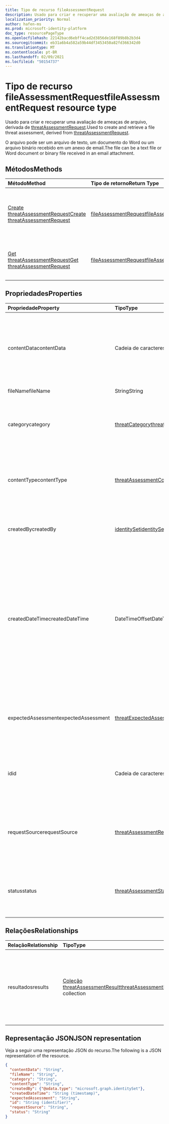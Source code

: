 ```yaml
---
title: Tipo de recurso fileAssessmentRequest
description: Usado para criar e recuperar uma avaliação de ameaças de arquivo.
localization_priority: Normal
author: hafen-ms
ms.prod: microsoft-identity-platform
doc_type: resourcePageType
ms.openlocfilehash: 22142bacd6ebff4cad2d3856de168f89b8b2b3d4
ms.sourcegitcommit: eb31a6b4a582a59b44df3453450a82fd366342d0
ms.translationtype: MT
ms.contentlocale: pt-BR
ms.lasthandoff: 02/09/2021
ms.locfileid: "50154737"
---
```

# <a name="fileassessmentrequest-resource-type"></a><span data-ttu-id="330a3-103">Tipo de recurso fileAssessmentRequest</span><span class="sxs-lookup"><span data-stu-id="330a3-103">fileAssessmentRequest resource type</span></span>

<span data-ttu-id="330a3-104">Usado para criar e recuperar uma avaliação de ameaças de arquivo, derivada de [threatAssessmentRequest](threatAssessmentRequest.md).</span><span class="sxs-lookup"><span data-stu-id="330a3-104">Used to create and retrieve a file threat assessment, derived from [threatAssessmentRequest](threatAssessmentRequest.md).</span></span>

<span data-ttu-id="330a3-105">O arquivo pode ser um arquivo de texto, um documento do Word ou um arquivo binário recebido em um anexo de email.</span><span class="sxs-lookup"><span data-stu-id="330a3-105">The file can be a text file or Word document or binary file received in an email attachment.</span></span>

## <a name="methods"></a><span data-ttu-id="330a3-106">Métodos</span><span class="sxs-lookup"><span data-stu-id="330a3-106">Methods</span></span>

| <span data-ttu-id="330a3-107">Método</span><span class="sxs-lookup"><span data-stu-id="330a3-107">Method</span></span>       | <span data-ttu-id="330a3-108">Tipo de retorno</span><span class="sxs-lookup"><span data-stu-id="330a3-108">Return Type</span></span> | <span data-ttu-id="330a3-109">Descrição</span><span class="sxs-lookup"><span data-stu-id="330a3-109">Description</span></span> |
|:-------------|:------------|:------------|
| [<span data-ttu-id="330a3-110">Create threatAssessmentRequest</span><span class="sxs-lookup"><span data-stu-id="330a3-110">Create threatAssessmentRequest</span></span>](../api/informationprotection-post-threatassessmentrequests.md) | [<span data-ttu-id="330a3-111">fileAssessmentRequest</span><span class="sxs-lookup"><span data-stu-id="330a3-111">fileAssessmentRequest</span></span>](fileAssessmentRequest.md) | <span data-ttu-id="330a3-112">Crie uma nova solicitação de avaliação de arquivo postando **um objeto fileAssessmentRequest.**</span><span class="sxs-lookup"><span data-stu-id="330a3-112">Create a new file assessment request by posting a **fileAssessmentRequest** object.</span></span> |
| [<span data-ttu-id="330a3-113">Get threatAssessmentRequest</span><span class="sxs-lookup"><span data-stu-id="330a3-113">Get threatAssessmentRequest</span></span>](../api/threatassessmentrequest-get.md) | [<span data-ttu-id="330a3-114">fileAssessmentRequest</span><span class="sxs-lookup"><span data-stu-id="330a3-114">fileAssessmentRequest</span></span>](fileassessmentrequest.md) | <span data-ttu-id="330a3-115">Leia as propriedades e os relacionamentos de **um objeto fileAssessmentRequest.**</span><span class="sxs-lookup"><span data-stu-id="330a3-115">Read the properties and relationships of a **fileAssessmentRequest** object.</span></span> |

## <a name="properties"></a><span data-ttu-id="330a3-116">Propriedades</span><span class="sxs-lookup"><span data-stu-id="330a3-116">Properties</span></span>

| <span data-ttu-id="330a3-117">Propriedade</span><span class="sxs-lookup"><span data-stu-id="330a3-117">Property</span></span>     | <span data-ttu-id="330a3-118">Tipo</span><span class="sxs-lookup"><span data-stu-id="330a3-118">Type</span></span>        | <span data-ttu-id="330a3-119">Descrição</span><span class="sxs-lookup"><span data-stu-id="330a3-119">Description</span></span> |
|:-------------|:------------|:------------|
|<span data-ttu-id="330a3-120">contentData</span><span class="sxs-lookup"><span data-stu-id="330a3-120">contentData</span></span>|<span data-ttu-id="330a3-121">Cadeia de caracteres</span><span class="sxs-lookup"><span data-stu-id="330a3-121">String</span></span>|<span data-ttu-id="330a3-122">Conteúdo de arquivo codificado em Base64.</span><span class="sxs-lookup"><span data-stu-id="330a3-122">Base64 encoded file content.</span></span> <span data-ttu-id="330a3-123">O conteúdo do arquivo não pode ser buscado de volta porque não está armazenado.</span><span class="sxs-lookup"><span data-stu-id="330a3-123">The file content cannot fetch back because it isn't stored.</span></span>|
|<span data-ttu-id="330a3-124">fileName</span><span class="sxs-lookup"><span data-stu-id="330a3-124">fileName</span></span>|<span data-ttu-id="330a3-125">String</span><span class="sxs-lookup"><span data-stu-id="330a3-125">String</span></span>|<span data-ttu-id="330a3-126">O nome do arquivo.</span><span class="sxs-lookup"><span data-stu-id="330a3-126">The file name.</span></span>|
|<span data-ttu-id="330a3-127">category</span><span class="sxs-lookup"><span data-stu-id="330a3-127">category</span></span>|[<span data-ttu-id="330a3-128">threatCategory</span><span class="sxs-lookup"><span data-stu-id="330a3-128">threatCategory</span></span>](enums.md#threatcategory-values)|<span data-ttu-id="330a3-129">A categoria da ameaça.</span><span class="sxs-lookup"><span data-stu-id="330a3-129">The threat category.</span></span> <span data-ttu-id="330a3-130">Os valores possíveis são: `spam`, `phishing`, `malware`.</span><span class="sxs-lookup"><span data-stu-id="330a3-130">Possible values are: `spam`, `phishing`, `malware`.</span></span>|
|<span data-ttu-id="330a3-131">contentType</span><span class="sxs-lookup"><span data-stu-id="330a3-131">contentType</span></span>|[<span data-ttu-id="330a3-132">threatAssessmentContentType</span><span class="sxs-lookup"><span data-stu-id="330a3-132">threatAssessmentContentType</span></span>](enums.md#threatassessmentcontenttype-values)|<span data-ttu-id="330a3-133">O tipo de conteúdo de avaliação de ameaças.</span><span class="sxs-lookup"><span data-stu-id="330a3-133">The content type of threat assessment.</span></span> <span data-ttu-id="330a3-134">Os valores possíveis são: `mail`, `url`, `file`.</span><span class="sxs-lookup"><span data-stu-id="330a3-134">Possible values are: `mail`, `url`, `file`.</span></span>|
|<span data-ttu-id="330a3-135">createdBy</span><span class="sxs-lookup"><span data-stu-id="330a3-135">createdBy</span></span>|[<span data-ttu-id="330a3-136">identitySet</span><span class="sxs-lookup"><span data-stu-id="330a3-136">identitySet</span></span>](identityset.md)|<span data-ttu-id="330a3-137">O criador da solicitação de avaliação de ameaças.</span><span class="sxs-lookup"><span data-stu-id="330a3-137">The threat assessment request creator.</span></span>|
|<span data-ttu-id="330a3-138">createdDateTime</span><span class="sxs-lookup"><span data-stu-id="330a3-138">createdDateTime</span></span>|<span data-ttu-id="330a3-139">DateTimeOffset</span><span class="sxs-lookup"><span data-stu-id="330a3-139">DateTimeOffset</span></span>|<span data-ttu-id="330a3-140">O tipo Timestamp representa informações de data e hora usando o formato ISO 8601 e está sempre no horário UTC.</span><span class="sxs-lookup"><span data-stu-id="330a3-140">The Timestamp type represents date and time information using ISO 8601 format and is always in UTC time.</span></span> <span data-ttu-id="330a3-141">Por exemplo, meia-noite em UTC no dia 1º de janeiro de 2014 teria esta aparência: `'2014-01-01T00:00:00Z'`.</span><span class="sxs-lookup"><span data-stu-id="330a3-141">For example, midnight UTC on Jan 1, 2014 would look like this: `'2014-01-01T00:00:00Z'`.</span></span>|
|<span data-ttu-id="330a3-142">expectedAssessment</span><span class="sxs-lookup"><span data-stu-id="330a3-142">expectedAssessment</span></span>|[<span data-ttu-id="330a3-143">threatExpectedAssessment</span><span class="sxs-lookup"><span data-stu-id="330a3-143">threatExpectedAssessment</span></span>](enums.md#threatexpectedassessment-values)|<span data-ttu-id="330a3-144">A avaliação esperada do enviador.</span><span class="sxs-lookup"><span data-stu-id="330a3-144">The expected assessment from submitter.</span></span> <span data-ttu-id="330a3-145">Os valores possíveis são: `block` e `unblock`.</span><span class="sxs-lookup"><span data-stu-id="330a3-145">Possible values are: `block`, `unblock`.</span></span>|
|<span data-ttu-id="330a3-146">id</span><span class="sxs-lookup"><span data-stu-id="330a3-146">id</span></span>|<span data-ttu-id="330a3-147">Cadeia de caracteres</span><span class="sxs-lookup"><span data-stu-id="330a3-147">String</span></span>|<span data-ttu-id="330a3-148">A ID da solicitação de avaliação de ameaças é um IDENTIFICADOr global exclusivo (GUID).</span><span class="sxs-lookup"><span data-stu-id="330a3-148">The threat assessment request ID is a globally unique identifier (GUID).</span></span>|
|<span data-ttu-id="330a3-149">requestSource</span><span class="sxs-lookup"><span data-stu-id="330a3-149">requestSource</span></span>|[<span data-ttu-id="330a3-150">threatAssessmentRequestSource</span><span class="sxs-lookup"><span data-stu-id="330a3-150">threatAssessmentRequestSource</span></span>](enums.md#threatassessmentrequestsource-values)|<span data-ttu-id="330a3-151">A origem da solicitação de avaliação de ameaças.</span><span class="sxs-lookup"><span data-stu-id="330a3-151">The source of threat assessment request.</span></span> <span data-ttu-id="330a3-152">Os valores possíveis são: `user` e `administrator`.</span><span class="sxs-lookup"><span data-stu-id="330a3-152">Possible values are: `user`, `administrator`.</span></span>|
|<span data-ttu-id="330a3-153">status</span><span class="sxs-lookup"><span data-stu-id="330a3-153">status</span></span>|[<span data-ttu-id="330a3-154">threatAssessmentStatus</span><span class="sxs-lookup"><span data-stu-id="330a3-154">threatAssessmentStatus</span></span>](enums.md#threatassessmentstatus-values)|<span data-ttu-id="330a3-155">O status do processo de avaliação.</span><span class="sxs-lookup"><span data-stu-id="330a3-155">The assessment process status.</span></span> <span data-ttu-id="330a3-156">Os valores possíveis são: `pending`, `completed`.</span><span class="sxs-lookup"><span data-stu-id="330a3-156">Possible values are: `pending`, `completed`.</span></span>|

## <a name="relationships"></a><span data-ttu-id="330a3-157">Relações</span><span class="sxs-lookup"><span data-stu-id="330a3-157">Relationships</span></span>

| <span data-ttu-id="330a3-158">Relação</span><span class="sxs-lookup"><span data-stu-id="330a3-158">Relationship</span></span> | <span data-ttu-id="330a3-159">Tipo</span><span class="sxs-lookup"><span data-stu-id="330a3-159">Type</span></span>        | <span data-ttu-id="330a3-160">Descrição</span><span class="sxs-lookup"><span data-stu-id="330a3-160">Description</span></span> |
|:-------------|:------------|:------------|
|<span data-ttu-id="330a3-161">resultados</span><span class="sxs-lookup"><span data-stu-id="330a3-161">results</span></span>|<span data-ttu-id="330a3-162">[Coleção threatAssessmentResult](threatassessmentresult.md)</span><span class="sxs-lookup"><span data-stu-id="330a3-162">[threatAssessmentResult](threatassessmentresult.md) collection</span></span>|<span data-ttu-id="330a3-163">Uma coleção de resultados de avaliação de ameaças.</span><span class="sxs-lookup"><span data-stu-id="330a3-163">A collection of threat assessment results.</span></span> <span data-ttu-id="330a3-164">Somente leitura.</span><span class="sxs-lookup"><span data-stu-id="330a3-164">Read-only.</span></span> <span data-ttu-id="330a3-165">Por padrão, um `GET /threatAssessmentRequests/{id}` não retorna essa propriedade, a menos que você aplique `$expand` a ela.</span><span class="sxs-lookup"><span data-stu-id="330a3-165">By default, a `GET /threatAssessmentRequests/{id}` does not return this property unless you apply `$expand` on it.</span></span>|

## <a name="json-representation"></a><span data-ttu-id="330a3-166">Representação JSON</span><span class="sxs-lookup"><span data-stu-id="330a3-166">JSON representation</span></span>

<span data-ttu-id="330a3-167">Veja a seguir uma representação JSON do recurso.</span><span class="sxs-lookup"><span data-stu-id="330a3-167">The following is a JSON representation of the resource.</span></span>

<!-- {
  "blockType": "resource",
  "optionalProperties": [

  ],
  "@odata.type": "microsoft.graph.fileAssessmentRequest",
  "keyProperty": "id"
}-->

```json
{
  "contentData": "String",
  "fileName": "String",
  "category": "String",
  "contentType": "String",
  "createdBy": {"@odata.type": "microsoft.graph.identitySet"},
  "createdDateTime": "String (timestamp)",
  "expectedAssessment": "String",
  "id": "String (identifier)",
  "requestSource": "String",
  "status": "String"
}
```

<!-- uuid: 16cd6b66-4b1a-43a1-adaf-3a886856ed98
2019-02-04 14:57:30 UTC -->
<!-- {
  "type": "#page.annotation",
  "description": "fileAssessmentRequest resource",
  "keywords": "",
  "section": "documentation",
  "tocPath": ""
}-->

